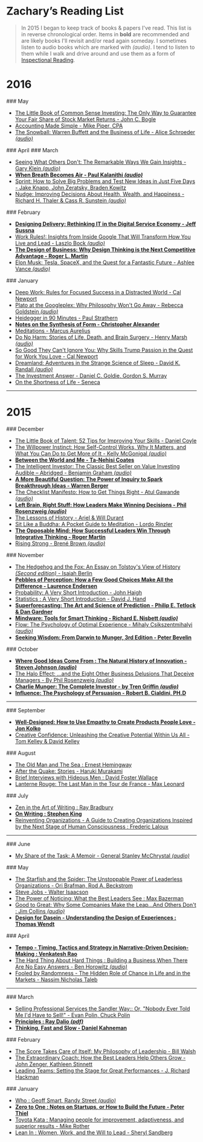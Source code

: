 
# Zachary’s Reading List

> In 2015 I began to keep track of books & papers I've read. This list is in
> reverse chronological order. Items in **bold** are recommended and are likely
> books I'll revisit and/or read again someday. I sometimes listen to audio
> books which are marked with _(audio)_. I tend to listen to them while I walk
> and drive around and use them as a form of [Inspectional
> Reading](http://cw.gp/1JjbJhy).

# 2016

<a id="may2016">
### May

* [The Little Book of Common Sense Investing: The Only Way to Guarantee Your Fair Share of Stock Market Returns - John C. Bogle](http://zxmth.us/1XUOBQt)
* [Accounting Made Simple - Mike Piper, CPA](http://zxmth.us/1YkS4WM)
* [The Snowball: Warren Buffett and the Business of Life -  Alice Schroeder _(audio)_](http://zxmth.us/1YkRUhS)

<a id="april2016">
### April


<a id="march2016">
### March

* [Seeing What Others Don't: The Remarkable Ways We Gain Insights - Gary Klein _(audio)_](http://zxmth.us/1VWCUYB)
* **[When Breath Becomes Air - Paul Kalanithi _(audio)_](http://zxmth.us/1RfLqli)**
* [Sprint: How to Solve Big Problems and Test New Ideas in Just Five Days - Jake Knapp, John Zeratsky, Braden Kowitz](http://zxmth.us/1RfLkKt)
* [Nudge: Improving Decisions About Health, Wealth, and Happiness - Richard H. Thaler & Cass R. Sunstein _(audio)_](http://zxmth.us/1QUTdQe)

<a id="february2016">
### February

* **[Designing Delivery: Rethinking IT in the Digital Service Economy - Jeff Sussna](http://zxmth.us/1Sa7Sv4)**
* [Work Rules!: Insights from Inside Google That Will Transform How You Live and Lead - Laszlo Bock _(audio)_](http://zxmth.us/1os6jxa)
* **[The Design of Business: Why Design Thinking is the Next Competitive Advantage - Roger L. Martin](http://zxmth.us/1QgRPMJ)**
* [Elon Musk: Tesla, SpaceX, and the Quest for a Fantastic Future - Ashlee Vance _(audio)_](http://zxmth.us/1TENEty)

<a id="january2016">
### January

* [Deep Work: Rules for Focused Success in a Distracted World - Cal Newport](http://zxmth.us/1KNNrwU)
* [Plato at the Googleplex: Why Philosophy Won't Go Away - Rebecca Goldstein _(audio)_](http://zxmth.us/1WQoJTz)
* [Heidegger in 90 Minutes - Paul Strathern](http://zxmth.us/1WQozeZ)
* **[Notes on the Synthesis of Form - Christopher Alexander](http://zxmth.us/1JN1UOz)**
* [Meditations - Marcus Aurelius](http://zxmth.us/1ZYHQwt)
* [Do No Harm: Stories of Life, Death, and Brain Surgery - Henry Marsh _(audio)_](http://zxmth.us/1VXwg2q)
* [So Good They Can't Ignore You: Why Skills Trump Passion in the Quest for Work You Love - Cal Newport](http://zxmth.us/1JA5UBH)
* [Dreamland: Adventures in the Strange Science of Sleep - David K. Randall _(audio)_](http://zxmth.us/1mE1Wxx)
* [The Investment Answer - Daniel C. Goldie, Gordon S. Murray](http://zxmth.us/1R9Qwiq)
* [On the Shortness of Life - Seneca](http://zxmth.us/1VySl7m)

----

# 2015

<a id="december2015">
### December

* [The Little Book of Talent: 52 Tips for Improving Your Skills - Daniel Coyle](http://cw.gp/1Pw3YLL)
* [The Willpower Instinct: How Self-Control Works, Why It Matters, and What You Can Do to Get More of It - Kelly McGonigal _(audio)_](http://cw.gp/1Oi5b8z)
* **[Between the World and Me - Ta-Nehisi Coates](http://cw.gp/1Ja36Lt)**
* [The Intelligent Investor: The Classic Best Seller on Value Investing Audible – Abridged - Benjamin Graham _(audio)_](http://cw.gp/1OBT7es)
* **[A More Beautiful Question: The Power of Inquiry to Spark Breakthrough Ideas - Warren Berger](http://cw.gp/1YhUbOU)**
* [The Checklist Manifesto: How to Get Things Right - Atul Gawande _(audio)_](http://cw.gp/1T1WnDN)
* **[Left Brain, Right Stuff: How Leaders Make Winning Decisions - Phil Rosenzweig _(audio)_](http://cw.gp/1Y98uQu)**
* [The Lessons of History - Ariel & Will Durant](http://cw.gp/1Y98mk2)
* [Sit Like a Buddha: A Pocket Guide to Meditation - Lordo Rinzler](http://cw.gp/1R1Q9pu)
* **[The Opposable Mind: How Successful Leaders Win Through Integrative Thinking - Roger Martin](http://cw.gp/1Q761a2)**
* [Rising Strong - Brené Brown _(audio)_](http://cw.gp/1SvKANI)

<a id="november2015">
### November

* [The Hedgehog and the Fox: An Essay on Tolstoy's View of History _(Second edition)_ - Isaiah Berlin](http://cw.gp/1StjIOd)
* **[Pebbles of Perception: How a Few Good Choices Make All the Difference - Laurence Endersen](http://cw.gp/1LHYqqI)**
* [Probability: A Very Short Introduction - John Haigh](http://cw.gp/1Oo1Vsx)
* [Statistics : A Very Short Introduction - David J. Hand](http://cw.gp/1jgxLdG)
* **[Superforecasting: The Art and Science of Prediction - Philip E. Tetlock & Dan Gardner](http://amzn.to/1lxROWL)**
* **[Mindware: Tools for Smart Thinking - Richard E. Nisbett _(audio)_](http://amzn.to/1Naj368)**
* [Flow: The Psychology of Optimal Experience - Mihaly Csikszentmihalyi _(audio)_](http://amzn.to/1kp1GkW)
* **[Seeking Wisdom: From Darwin to Munger, 3rd Edition - Peter Bevelin](http://amzn.to/1Mvlppy)**

<a id="october2015">
### October

* **[Where Good Ideas Come From : The Natural History of Innovation - Steven Johnson _(audio)_](http://amzn.to/1MNfPzi)**
* [The Halo Effect: ...and the Eight Other Business Delusions That Deceive Managers - By Phil Rosenzweig _(audio)_](http://amzn.to/1GeCEz9)
* **[Charlie Munger: The Complete Investor - by Tren Griffin _(audio)_](http://amzn.to/1ZRibGX)**
* **[Influence: The Psychology of Persuasion - Robert B. Cialdini, PH.D](http://amzn.to/1RkkpbR)**

----

<a id="september2015">
### September

* **[Well-Designed: How to Use Empathy to Create Products People Love - Jon Kolko](http://amzn.to/1O5UJQO)**
* [Creative Confidence: Unleashing the Creative Potential Within Us All - Tom Kelley & David Kelley](http://amzn.to/1KU1iBI)

<a id="august2015">
### August

* [The Old Man and The Sea : Ernest Hemingway](http://amzn.to/1K8Z1ra)
* [After the Quake: Stories - Haruki Murakami](http://amzn.to/1U8n4v9)
* [Brief Interviews with Hideous Men : David Foster Wallace](http://amzn.to/1KXixno)
* [Lanterne Rouge: The Last Man in the Tour de France - Max Leonard](http://amzn.to/1OZpV2t)

<a id="july2015">
### July

* [Zen in the Art of Writing : Ray Bradbury](http://amzn.to/1OZpV2t)
* **[On Writing : Stephen King](http://amzn.to/1Me2fIj)**
* [Reinventing Organizations - A Guide to Creating Organizations Inspired by the Next Stage of Human Consciousness : Frederic Laloux](http://amzn.to/1Ki5jEn)

----

<a id="june2015">
### June

* [My Share of the Task: A Memoir - General Stanley McChrystal _(audio)_](http://amzn.to/1GyTB0h)

<a id="may2015">
### May

* [The Starfish and the Spider: The Unstoppable Power of Leaderless Organizations - Ori Brafman, Rod A. Beckstrom](http://amzn.to/1KGgfey)
* [Steve Jobs - Walter Isaacson](http://amzn.to/1HHeCwe)
* [The Power of Noticing: What the Best Leaders See : Max Bazerman](http://amzn.to/1FOKwqn)
* [Good to Great: Why Some Companies Make the Leap...And Others Don't : Jim Collins _(audio)_](http://amzn.to/1HskN7a)
* **[Design for Dasein - Understanding the Design of Experiences : Thomas Wendt](http://amzn.to/1d0q35n)**

<a id="april2015">
### April

* **[Tempo - Timing, Tactics and Strategy in Narrative-Driven Decision-Making : Venkatesh Rao](http://amzn.to/1z0tXo7)**
* [The Hard Thing About Hard Things : Building a Business When There Are No Easy Answers - Ben Horowitz  _(audio)_](http://amzn.to/1J7Jy5j)
* [Fooled by Randomness - The Hidden Role of Chance in Life and in the Markets - Nassim Nicholas Taleb](http://amzn.to/1ElQXPd)

----

<a id="march2015">
### March

* [Selling Professional Services the Sandler Way:: Or, "Nobody Ever Told Me I'd Have to Sell!" - Evan Polin, Chuck Polin](http://amzn.to/1PwI5uC)
* **[Principles : Ray Dalio _(pdf)_](http://www.bwater.com/uploads/filemanager/principles/bridgewater-associates-ray-dalio-principles.pdf)**
* **[Thinking, Fast and Slow - Daniel Kahneman](http://amzn.to/1aSYhXv)**

<a id="february2015">
### February

* [The Score Takes Care of Itself: My Philosophy of Leadership - Bill Walsh](http://amzn.to/1JzoVA6)
* [The Extraordinary Coach: How the Best Leaders Help Others Grow - John Zenger, Kathleen Stinnett](http://amzn.to/1aSYdHb)
* [Leading Teams: Setting the Stage for Great Performances - J. Richard Hackman](http://amzn.to/1Dvir4q)

<a id="january2015">
### January

* [Who : Geoff Smart, Randy Street _(audio)_](http://amzn.to/1ElQigK)
* **[Zero to One : Notes on Startups, or How to Build the Future - Peter Thiel](http://amzn.to/1JzoE01)**
* [Toyota Kata : Managing people for improvement, adaptiveness, and superior results - Mike Rother](http://amzn.to/1JzoCFc)
* [Lean In : Women, Work, and the Will to Lead - Sheryl Sandberg](http://amzn.to/1aSXXIg)
